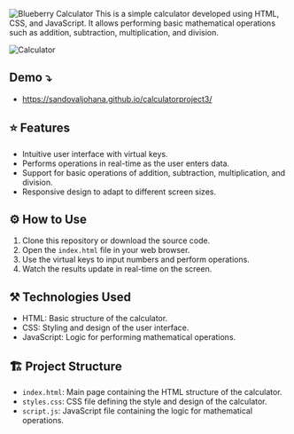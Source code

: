 
![Blueberry Calculator](https://github.com/Sandovaljohana/calculatorproject3/assets/149192818/14551c4f-5907-4245-aa89-67a4c84bc2f7)
This is a simple calculator developed using HTML, CSS, and JavaScript. It allows performing basic mathematical operations such as addition, subtraction, multiplication, and division.

![Calculator](https://github.com/Sandovaljohana/calculatorproject3/assets/149192818/f32c8530-8c33-4b9e-ba63-c62d11528733)

## Demo ⤵

- https://sandovaljohana.github.io/calculatorproject3/

## ⭐ Features

- Intuitive user interface with virtual keys.
- Performs operations in real-time as the user enters data.
- Support for basic operations of addition, subtraction, multiplication, and division.
- Responsive design to adapt to different screen sizes.

## ⚙ How to Use 

1. Clone this repository or download the source code.
2. Open the `index.html` file in your web browser.
3. Use the virtual keys to input numbers and perform operations.
4. Watch the results update in real-time on the screen.

## ⚒ Technologies Used

- HTML: Basic structure of the calculator.
- CSS: Styling and design of the user interface.
- JavaScript: Logic for performing mathematical operations.

## 🏗 Project Structure

- `index.html`: Main page containing the HTML structure of the calculator.
- `styles.css`: CSS file defining the style and design of the calculator.
- `script.js`: JavaScript file containing the logic for mathematical operations.
  


